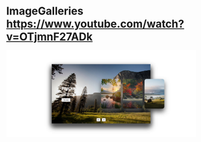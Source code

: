 # ImageGalleries https://www.youtube.com/watch?v=OTjmnF27ADk
<p align="center">
  <img src="preview.png" alt="preview del proyecto" max-width="1600">
</p>
